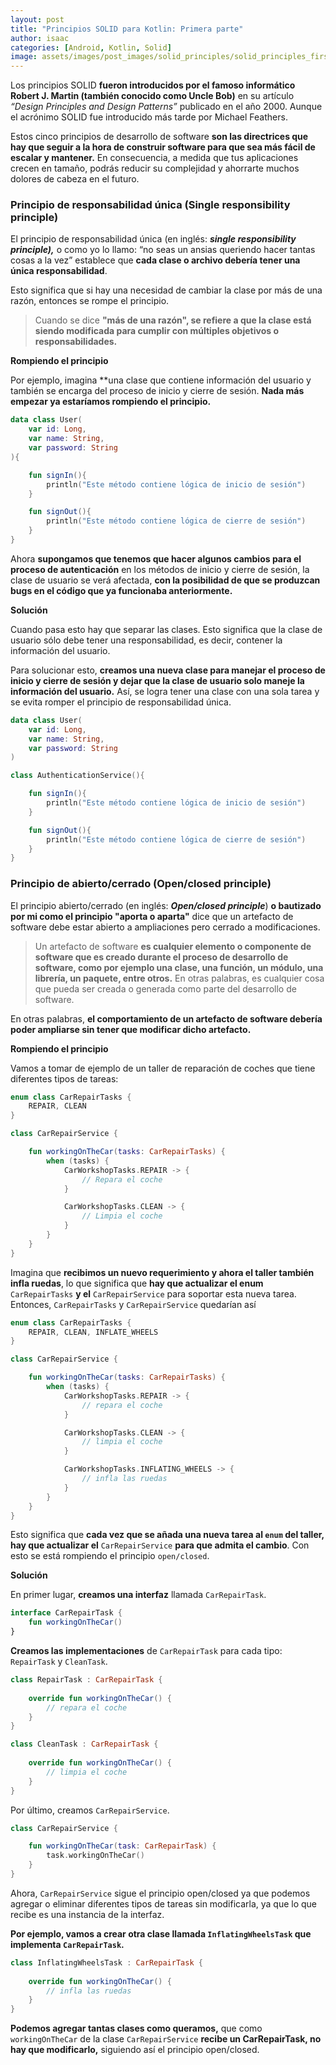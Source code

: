 ```yaml
---
layout: post
title: "Principios SOLID para Kotlin: Primera parte"
author: isaac
categories: [Android, Kotlin, Solid]
image: assets/images/post_images/solid_principles/solid_principles_first_part.webp
---
```


Los principios SOLID **fueron introducidos por el famoso informático Robert J. Martin (también 
conocido como Uncle Bob)** en su artículo *“Design Principles and Design Patterns”* publicado 
en el año 2000. Aunque el acrónimo SOLID fue introducido más tarde por Michael Feathers.

Estos cinco principios de desarrollo de software **son las directrices que hay que seguir a la
hora de construir software para que sea más fácil de escalar y mantener.** En consecuencia, a 
medida que tus aplicaciones crecen en tamaño, podrás reducir su complejidad y ahorrarte muchos 
dolores de cabeza en el futuro.

### Principio de responsabilidad única (**Single responsibility principle)**

El principio de responsabilidad única (en inglés: ***single responsibility principle),*** o como 
yo lo llamo: “no seas un ansias queriendo hacer tantas cosas a la vez” establece que **cada clase 
o archivo debería tener una única responsabilidad**. 

Esto significa que si hay una necesidad de cambiar la clase por más de una razón, entonces se rompe 
el principio.

> Cuando se dice **"más de una razón", se refiere a que la clase está siendo modificada para cumplir 
> con múltiples objetivos o responsabilidades.**

**Rompiendo el principio**

Por ejemplo, imagina **una clase que contiene información del usuario y también se encarga del proceso 
de inicio y cierre de sesión. **Nada más empezar ya estaríamos rompiendo el principio.**

```kotlin
data class User(
    var id: Long,
    var name: String,
    var password: String
){

    fun signIn(){
        println("Este método contiene lógica de inicio de sesión")
    }

    fun signOut(){
        println("Este método contiene lógica de cierre de sesión")
    }
}
```

Ahora **supongamos que tenemos que hacer algunos cambios para el proceso de autenticación** en los 
métodos de inicio y cierre de sesión, la clase de usuario se verá afectada, **con la posibilidad de 
que se produzcan bugs en el código que ya funcionaba anteriormente.**

**Solución**

Cuando pasa esto hay que separar las clases. Esto significa que la clase de usuario sólo debe tener 
una responsabilidad, es decir, contener la información del usuario.

Para solucionar esto, **creamos una nueva clase para manejar el proceso de inicio y cierre de sesión 
y dejar que la clase de usuario solo maneje la información del usuario.** Así, se logra tener una 
clase con una sola tarea y se evita romper el principio de responsabilidad única.

```kotlin
data class User(
    var id: Long,
    var name: String,
    var password: String
)

class AuthenticationService(){

    fun signIn(){
        println("Este método contiene lógica de inicio de sesión")
    }

    fun signOut(){
        println("Este método contiene lógica de cierre de sesión")
    }
}
```

### Principio de abierto/cerrado **(Open/closed principle)**

El principio abierto/cerrado (en inglés: ***Open/closed principle***) **o bautizado por mi como el 
principio "aporta o aparta"** dice que un artefacto de software debe estar abierto a ampliaciones 
pero cerrado a modificaciones.

> Un artefacto de software **es cualquier elemento o componente de software que es creado durante el 
> proceso de desarrollo de software, como por ejemplo una clase, una función, un módulo, una librería, 
> un paquete, entre otros.** En otras palabras, es cualquier cosa que pueda ser creada o generada como 
> parte del desarrollo de software.

En otras palabras, **el comportamiento de un artefacto de software debería poder ampliarse sin tener 
que modificar dicho artefacto.**

**Rompiendo el principio**

Vamos a tomar de ejemplo de un taller de reparación de coches que tiene diferentes tipos de tareas:

```kotlin
enum class CarRepairTasks {
    REPAIR, CLEAN
}
```

```kotlin
class CarRepairService {

    fun workingOnTheCar(tasks: CarRepairTasks) { 
        when (tasks) {
            CarWorkshopTasks.REPAIR -> {
                // Repara el coche
            }

            CarWorkshopTasks.CLEAN -> {
                // Limpia el coche
            }
        }
    }
}
```

Imagina que **recibimos un nuevo requerimiento y ahora el taller también infla ruedas**, lo que significa 
que **hay que actualizar el enum** `CarRepairTasks` **y el** `CarRepairService` para soportar esta nueva 
tarea. Entonces, `CarRepairTasks` y `CarRepairService` quedarían así

```kotlin
enum class CarRepairTasks {
    REPAIR, CLEAN, INFLATE_WHEELS
}
```

```kotlin
class CarRepairService {

    fun workingOnTheCar(tasks: CarRepairTasks) {
	    when (tasks) {
            CarWorkshopTasks.REPAIR -> {
                // repara el coche
            }

            CarWorkshopTasks.CLEAN -> {
                // limpia el coche
            }

            CarWorkshopTasks.INFLATING_WHEELS -> {
                // infla las ruedas
            }
        }
    }
}
```

Esto significa que **cada vez que se añada una nueva tarea al `enum` del taller, hay que actualizar el** 
`CarRepairService` **para que admita el cambio**. Con esto se está rompiendo el principio `open/closed`.

**Solución**

En primer lugar, **creamos una interfaz** llamada `CarRepairTask`.

```kotlin
interface CarRepairTask {
    fun workingOnTheCar()
}
```

**Creamos las implementaciones** de `CarRepairTask` para cada tipo: `RepairTask` y `CleanTask`.

```kotlin
class RepairTask : CarRepairTask {
    
    override fun workingOnTheCar() {
        // repara el coche
    }
}
```

```kotlin
class CleanTask : CarRepairTask {
    
    override fun workingOnTheCar() {
        // limpia el coche
    }
}
```

Por último, creamos `CarRepairService`.

```kotlin
class CarRepairService {

    fun workingOnTheCar(task: CarRepairTask) {
        task.workingOnTheCar()
    }
}
```

Ahora, `CarRepairService` sigue el principio open/closed ya que podemos agregar o eliminar diferentes 
tipos de tareas sin modificarla, ya que lo que recibe es una instancia de la interfaz. 

**Por ejemplo, vamos a crear otra clase llamada `InflatingWheelsTask` que implementa `CarRepairTask`.**

```kotlin
class InflatingWheelsTask : CarRepairTask {
    
    override fun workingOnTheCar() {
        // infla las ruedas
    }
}
```

**Podemos agregar tantas clases como queramos,** que como `workingOnTheCar` de la clase `CarRepairService` 
**recibe un CarRepairTask, no hay que modificarlo,** siguiendo así el principio open/closed.